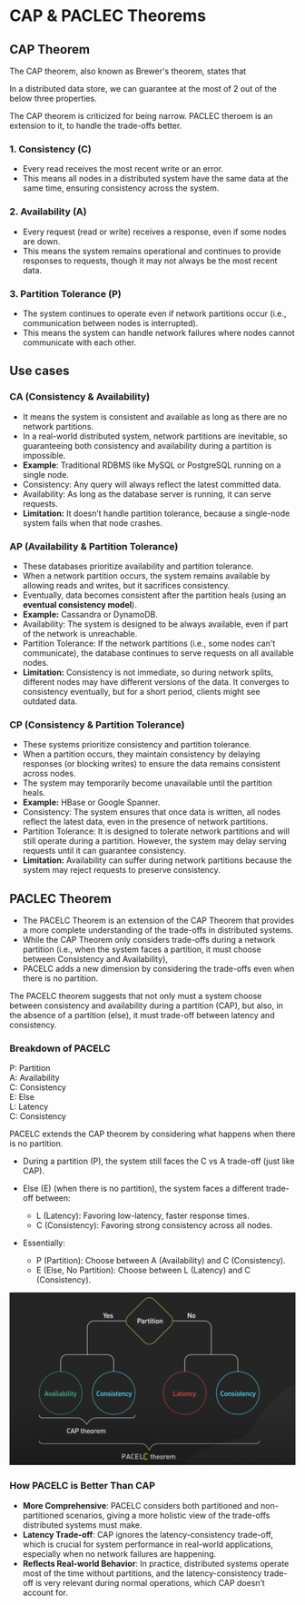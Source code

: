 # CAP & PACLEC Theorems

## CAP Theorem

The CAP theorem, also known as Brewer's theorem, states that 

In a distributed data store, we can guarantee at the most of 2 out of the below three properties. 

The CAP theorem is criticized for being narrow. PACLEC theroem is an extension to it, to handle the trade-offs better.

### 1. Consistency (C)

- Every read receives the most recent write or an error. 
- This means all nodes in a distributed system have the same data at the same time, ensuring consistency across the system.

### 2. Availability (A)

- Every request (read or write) receives a response, even if some nodes are down. 
- This means the system remains operational and continues to provide responses to requests, though it may not always be the most recent data.

### 3. Partition Tolerance (P)

- The system continues to operate even if network partitions occur (i.e., communication between nodes is interrupted). 
- This means the system can handle network failures where nodes cannot communicate with each other.

## Use cases

### CA (Consistency & Availability)

- It means the system is consistent and available as long as there are no network partitions. 
- In a real-world distributed system, network partitions are inevitable, so guaranteeing both consistency and availability during a partition is impossible.
- **Example**: Traditional RDBMS like MySQL or PostgreSQL running on a single node.
- Consistency: Any query will always reflect the latest committed data. 
- Availability: As long as the database server is running, it can serve requests.
- **Limitation:** It doesn’t handle partition tolerance, because a single-node system fails when that node crashes.

### AP (Availability & Partition Tolerance)

- These databases prioritize availability and partition tolerance. 
- When a network partition occurs, the system remains available by allowing reads and writes, but it sacrifices consistency. 
- Eventually, data becomes consistent after the partition heals (using an **eventual consistency model**).
- **Example:** Cassandra or DynamoDB.
- Availability: The system is designed to be always available, even if part of the network is unreachable. 
- Partition Tolerance: If the network partitions (i.e., some nodes can't communicate), the database continues to serve requests on all available nodes. 
- **Limitation:** Consistency is not immediate, so during network splits, different nodes may have different versions of the data. It converges to consistency eventually, but for a short period, clients might see outdated data.

### CP (Consistency & Partition Tolerance)

- These systems prioritize consistency and partition tolerance. 
- When a partition occurs, they maintain consistency by delaying responses (or blocking writes) to ensure the data remains consistent across nodes. 
- The system may temporarily become unavailable until the partition heals.
- **Example:** HBase or Google Spanner.
- Consistency: The system ensures that once data is written, all nodes reflect the latest data, even in the presence of network partitions. 
- Partition Tolerance: It is designed to tolerate network partitions and will still operate during a partition. However, the system may delay serving requests until it can guarantee consistency. 
- **Limitation:** Availability can suffer during network partitions because the system may reject requests to preserve consistency.



## PACLEC Theorem

- The PACELC Theorem is an extension of the CAP Theorem that provides a more complete understanding of the trade-offs in distributed systems. 
- While the CAP Theorem only considers trade-offs during a network partition (i.e., when the system faces a partition, it must choose between Consistency and Availability), 
- PACELC adds a new dimension by considering the trade-offs even when there is no partition.

The PACELC theorem suggests that not only must a system choose between consistency and availability during a partition (CAP), but also, in the absence of a partition (else), it must trade-off between latency and consistency.

### Breakdown of PACELC

P: Partition  
A: Availability  
C: Consistency  
E: Else  
L: Latency  
C: Consistency  

PACELC extends the CAP theorem by considering what happens when there is no partition.

- During a partition (P), the system still faces the C vs A trade-off (just like CAP).

- Else (E) (when there is no partition), the system faces a different trade-off between:
  - L (Latency): Favoring low-latency, faster response times.
  - C (Consistency): Favoring strong consistency across all nodes.
  

- Essentially:
  - P (Partition): Choose between A (Availability) and C (Consistency). 
  - E (Else, No Partition): Choose between L (Latency) and C (Consistency).


![PACLEC](../images/paclec.png)
### How PACELC is Better Than CAP

- **More Comprehensive**: PACELC considers both partitioned and non-partitioned scenarios, giving a more holistic view of the trade-offs distributed systems must make.
- **Latency Trade-off**: CAP ignores the latency-consistency trade-off, which is crucial for system performance in real-world applications, especially when no network failures are happening.
- **Reflects Real-world Behavior**: In practice, distributed systems operate most of the time without partitions, and the latency-consistency trade-off is very relevant during normal operations, which CAP doesn’t account for.
